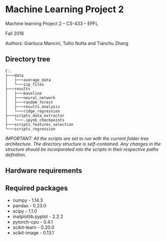 # Machine Learning Project 2

Machine learning Project 2 – CS-433 – EPFL

Fall 2018

Authors: Gianluca Mancini, Tullio Nutta and Tianchu Zhang

## Directory tree
```
C:.
├───data
│   ├───average_data
│   └───zip_files
├───results
│   ├───baseline
│   ├───neural_network
│   ├───random_forest
│   ├───results_analysis
│   └───ridge_regression
├───scripts_data_extractor
│   └───.ipynb_checkpoints
├───scripts_features_selection
└───scripts_regression
```


*IMPORTANT: All the scripts are set to run with the current folder tree architecture. The directory structure is self-contained. Any changes in the structure should be incorporated into the scripts in their respective paths definition.*

## Hardware requirements


## Required packages
 - numpy - 1.14.3
 - pandas - 0.23.0
 - scipy - 1.1.0
 - matplotlib.pyplot - 2.2.2
 - pytorch-cpu - 0.4.1
 - scikit-learn - 0.20.0
 - scikit-image - 0.13.1
 